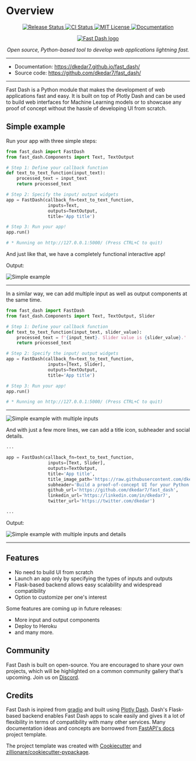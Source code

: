 # Overview


<p align="center">
<a href="https://pypi.python.org/pypi/fast_dash">
    <img src="https://img.shields.io/pypi/v/fast_dash?color=%2334D058"
        alt = "Release Status">
</a>

<a href="https://github.com/dkedar7/fast_dash/actions">
    <img src="https://github.com/dkedar7/fast_dash/actions/workflows/release.yml/badge.svg" alt="CI Status">
</a>


<a href="https://github.com/dkedar7/fast_dash/blob/main/LICENSE">
    <img src="https://img.shields.io/github/license/dkedar7/fast_dash" alt="MIT License">
</a>

<a href="https://dkedar7.github.io/fast_dash/">
    <img src="https://img.shields.io/badge/Docs-MkDocs-<COLOR>.svg" alt="Documentation">
</a>

</p>


<p align="center">
  <a href="https://dkedar7.github.io/fast_dash/"><img src="https://raw.githubusercontent.com/dkedar7/fast_dash/main/docs/assets/logo.png" alt="Fast Dash logo"></a>
</p>
<p align="center">
    <em>Open source, Python-based tool to develop web applications lightning fast.</em>
</p>


---


* Documentation: <https://dkedar7.github.io/fast_dash/>
* Source code: <https://github.com/dkedar7/fast_dash/>

---

Fast Dash is a Python module that makes the development of web applications fast and easy. It is built on top of Plotly Dash and can be used to build web interfaces for Machine Learning models or to showcase any proof of concept without the hassle of developing UI from scratch.

## Simple example

Run your app with three simple steps:

```python
from fast_dash import FastDash
from fast_dash.Components import Text, TextOutput

# Step 1: Define your callback function
def text_to_text_function(input_text):
    processed_text = input_text
    return processed_text

# Step 2: Specify the input/ output widgets
app = FastDash(callback_fn=text_to_text_function, 
                inputs=Text, 
                outputs=TextOutput,
                title='App title')

# Step 3: Run your app!
app.run()

# * Running on http://127.0.0.1:5000/ (Press CTRL+C to quit)
```

And just like that, we have a completely functional interactive app!

Output:

![Simple example](https://raw.githubusercontent.com/dkedar7/fast_dash/main/docs/assets/simple_example.gif)

---

In a similar way, we can add multiple input as well as output components at the same time.

```python
from fast_dash import FastDash
from fast_dash.Components import Text, TextOutput, Slider

# Step 1: Define your callback function
def text_to_text_function(input_text, slider_value):
    processed_text = f'{input_text}. Slider value is {slider_value}.'
    return processed_text

# Step 2: Specify the input/ output widgets
app = FastDash(callback_fn=text_to_text_function, 
                inputs=[Text, Slider], 
                outputs=TextOutput,
                title='App title')

# Step 3: Run your app!
app.run()

# * Running on http://127.0.0.1:5000/ (Press CTRL+C to quit)
```

---

![Simple example with multiple inputs](https://raw.githubusercontent.com/dkedar7/fast_dash/main/docs/assets/simple_example_multiple_inputs.gif)

And with just a few more lines, we can add a title icon, subheader and social details.

```python
...

app = FastDash(callback_fn=text_to_text_function, 
                inputs=[Text, Slider], 
                outputs=TextOutput,
                title='App title',
                title_image_path='https://raw.githubusercontent.com/dkedar7/fast_dash/main/docs/assets/favicon.jpg',
                subheader='Build a proof-of-concept UI for your Python functions lightning fast.',
                github_url='https://github.com/dkedar7/fast_dash',
                linkedin_url='https://linkedin.com/in/dkedar7',
                twitter_url='https://twitter.com/dkedar')

...

```

Output:

![Simple example with multiple inputs and details](https://raw.githubusercontent.com/dkedar7/fast_dash/main/docs/assets/simple_example_multiple_inputs_details.gif.png)

---

## Features

- No need to build UI from scratch
- Launch an app only by specifying the types of inputs and outputs
- Flask-based backend allows easy scalability and widespread compatibility
- Option to customize per one's interest

Some features are coming up in future releases:

- More input and output components
- Deploy to Heroku
- and many more.

## Community

Fast Dash is built on open-source. You are encouraged to share your own projects, which will be highlighted on a common community gallery that's upcoming. Join us on [Discord](https://discord.gg/B8nPVfPZ6a).

## Credits

Fast Dash is inpired from [gradio](https://github.com/gradio-app/gradio) and built using [Plotly Dash](https://github.com/plotly/dash). Dash's Flask-based backend enables Fast Dash apps to scale easily and gives it a lot of flexibility in terms of compatibility with many other services.  Many documentation ideas and concepts are borrowed from [FastAPI's docs](https://fastapi.tiangolo.com/) project template.

The project template was created with [Cookiecutter](https://github.com/audreyr/cookiecutter) and [zillionare/cookiecutter-pypackage](https://github.com/zillionare/cookiecutter-pypackage).
